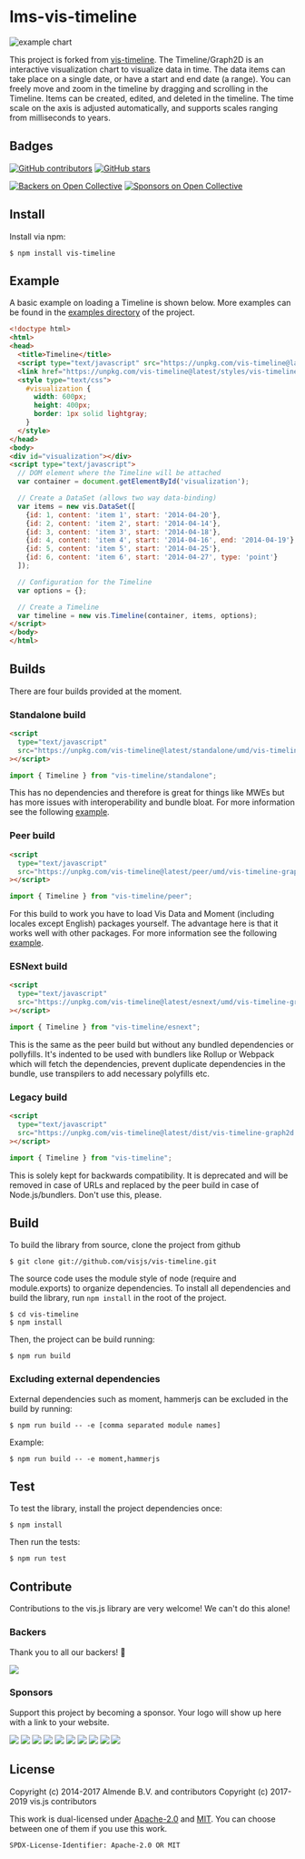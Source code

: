 # lms-vis-timeline

![example chart](docs/img/timeline.png)

This project is forked from [vis-timeline](https://github.com/visjs/vis-timeline).
The Timeline/Graph2D is an interactive visualization chart to visualize data in time. The data items can take place on a single date, or have a start and end date (a range). You can freely move and zoom in the timeline by dragging and scrolling in the Timeline. Items can be created, edited, and deleted in the timeline. The time scale on the axis is adjusted automatically, and supports scales ranging from milliseconds to years.

## Badges

[![GitHub contributors](https://img.shields.io/github/contributors/visjs/vis-timeline.svg)](https://github.com/visjs/vis-timeline/graphs/contributors)
[![GitHub stars](https://img.shields.io/github/stars/visjs/vis-timeline.svg)](https://github.com/almende/vis/stargazers)

[![Backers on Open Collective](https://opencollective.com/visjs/backers/badge.svg)](#backers) [![Sponsors on Open Collective](https://opencollective.com/visjs/sponsors/badge.svg)](#sponsors) 

## Install

Install via npm:

    $ npm install vis-timeline

## Example

A basic example on loading a Timeline is shown below. More examples can be
found in the [examples directory](https://github.com/visjs/vis-timeline/tree/master/examples/)
of the project.

```html
<!doctype html>
<html>
<head>
  <title>Timeline</title>
  <script type="text/javascript" src="https://unpkg.com/vis-timeline@latest/standalone/umd/vis-timeline-graph2d.min.js"></script>
  <link href="https://unpkg.com/vis-timeline@latest/styles/vis-timeline-graph2d.min.css" rel="stylesheet" type="text/css" />
  <style type="text/css">
    #visualization {
      width: 600px;
      height: 400px;
      border: 1px solid lightgray;
    }
  </style>
</head>
<body>
<div id="visualization"></div>
<script type="text/javascript">
  // DOM element where the Timeline will be attached
  var container = document.getElementById('visualization');

  // Create a DataSet (allows two way data-binding)
  var items = new vis.DataSet([
    {id: 1, content: 'item 1', start: '2014-04-20'},
    {id: 2, content: 'item 2', start: '2014-04-14'},
    {id: 3, content: 'item 3', start: '2014-04-18'},
    {id: 4, content: 'item 4', start: '2014-04-16', end: '2014-04-19'},
    {id: 5, content: 'item 5', start: '2014-04-25'},
    {id: 6, content: 'item 6', start: '2014-04-27', type: 'point'}
  ]);

  // Configuration for the Timeline
  var options = {};

  // Create a Timeline
  var timeline = new vis.Timeline(container, items, options);
</script>
</body>
</html>
```

## Builds

There are four builds provided at the moment.

### Standalone build

```html
<script
  type="text/javascript"
  src="https://unpkg.com/vis-timeline@latest/standalone/umd/vis-timeline-graph2d.min.js"
></script>
```

```javascript
import { Timeline } from "vis-timeline/standalone";
```

This has no dependencies and therefore is great for things like MWEs but has
more issues with interoperability and bundle bloat. For more information see the
following [example](https://visjs.github.io/vis-timeline/examples/timeline/standalone-build.html).

### Peer build

```html
<script
  type="text/javascript"
  src="https://unpkg.com/vis-timeline@latest/peer/umd/vis-timeline-graph2d.min.js"
></script>
```

```javascript
import { Timeline } from "vis-timeline/peer";
```

For this build to work you have to load Vis Data and Moment (including locales
except English) packages yourself. The advantage here is that it works well with
other packages. For more information see the following [example](https://visjs.github.io/vis-timeline/examples/timeline/peer-build.html).

### ESNext build

```html
<script
  type="text/javascript"
  src="https://unpkg.com/vis-timeline@latest/esnext/umd/vis-timeline-graph2d.min.js"
></script>
```

```javascript
import { Timeline } from "vis-timeline/esnext";
```

This is the same as the peer build but without any bundled dependencies or
pollyfills. It's indented to be used with bundlers like Rollup or Webpack which
will fetch the dependencies, prevent duplicate dependencies in the bundle, use
transpilers to add necessary polyfills etc.

### Legacy build

```html
<script
  type="text/javascript"
  src="https://unpkg.com/vis-timeline@latest/dist/vis-timeline-graph2d.min.js"
></script>
```

```javascript
import { Timeline } from "vis-timeline";
```

This is solely kept for backwards compatibility. It is deprecated and will be
removed in case of URLs and replaced by the peer build in case of
Node.js/bundlers. Don't use this, please.

## Build

To build the library from source, clone the project from github

    $ git clone git://github.com/visjs/vis-timeline.git

The source code uses the module style of node (require and module.exports) to
organize dependencies. To install all dependencies and build the library,
run `npm install` in the root of the project.

    $ cd vis-timeline
    $ npm install

Then, the project can be build running:

    $ npm run build

### Excluding external dependencies

External dependencies such as moment, hammerjs can be excluded in the build by running:

    $ npm run build -- -e [comma separated module names]

Example:

    $ npm run build -- -e moment,hammerjs

## Test

To test the library, install the project dependencies once:

    $ npm install

Then run the tests:

    $ npm run test

## Contribute

Contributions to the vis.js library are very welcome! We can't do this alone!

### Backers

Thank you to all our backers! 🙏

<a href="https://opencollective.com/visjs#backers" target="_blank"><img src="https://opencollective.com/visjs/backers.svg?width=890"></a>

### Sponsors

Support this project by becoming a sponsor. Your logo will show up here with a link to your website.

<a href="https://opencollective.com/visjs/sponsor/0/website" target="_blank"><img src="https://opencollective.com/visjs/sponsor/0/avatar.svg"></a>
<a href="https://opencollective.com/visjs/sponsor/1/website" target="_blank"><img src="https://opencollective.com/visjs/sponsor/1/avatar.svg"></a>
<a href="https://opencollective.com/visjs/sponsor/2/website" target="_blank"><img src="https://opencollective.com/visjs/sponsor/2/avatar.svg"></a>
<a href="https://opencollective.com/visjs/sponsor/3/website" target="_blank"><img src="https://opencollective.com/visjs/sponsor/3/avatar.svg"></a>
<a href="https://opencollective.com/visjs/sponsor/4/website" target="_blank"><img src="https://opencollective.com/visjs/sponsor/4/avatar.svg"></a>
<a href="https://opencollective.com/visjs/sponsor/5/website" target="_blank"><img src="https://opencollective.com/visjs/sponsor/5/avatar.svg"></a>
<a href="https://opencollective.com/visjs/sponsor/6/website" target="_blank"><img src="https://opencollective.com/visjs/sponsor/6/avatar.svg"></a>
<a href="https://opencollective.com/visjs/sponsor/7/website" target="_blank"><img src="https://opencollective.com/visjs/sponsor/7/avatar.svg"></a>
<a href="https://opencollective.com/visjs/sponsor/8/website" target="_blank"><img src="https://opencollective.com/visjs/sponsor/8/avatar.svg"></a>
<a href="https://opencollective.com/visjs/sponsor/9/website" target="_blank"><img src="https://opencollective.com/visjs/sponsor/9/avatar.svg"></a>

## License

Copyright (c) 2014-2017 Almende B.V. and contributors
Copyright (c) 2017-2019 vis.js contributors

This work is dual-licensed under [Apache-2.0](./LICENSE.Apache-2.0.txt) and [MIT](./LICENSE.MIT.txt).
You can choose between one of them if you use this work.

`SPDX-License-Identifier: Apache-2.0 OR MIT`
